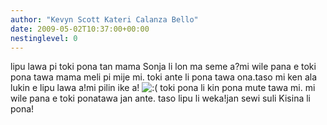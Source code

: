 ```yaml
---
author: "Kevyn Scott Kateri Calanza Bello"
date: 2009-05-02T10:37:00+00:00
nestinglevel: 0
---
```

lipu lawa pi toki pona tan mama Sonja li lon ma seme a?mi wile pana e toki pona tawa mama meli pi mije mi. toki ante li pona tawa ona.taso mi ken ala lukin e lipu lawa a!mi pilin ike a! ![:(](images/smilies/icon_e_sad.gif "Sad") toki pona li kin pona mute tawa mi. mi wile pana e toki ponatawa jan ante. taso lipu li weka!jan sewi suli Kisina li pona!